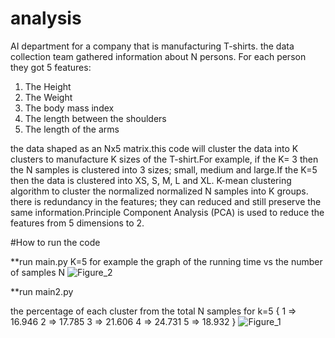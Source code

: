 # analysis
AI department for a company that is manufacturing T-shirts. the data collection team gathered information about N persons. For each person they got 5 features:
1. The Height
2. The Weight
3. The body mass index
4. The length between the shoulders
5. The length of the arms

the data shaped as an Nx5 matrix.this code will cluster the data into K clusters to manufacture K sizes of the T-shirt.For example, if the K= 3 then the N samples is clustered into  3 sizes; small, medium and large.If the K=5 then the data is clustered into XS, S, M, L and XL.
K-mean clustering algorithm to cluster the normalized normalized N samples into K groups. 
there is redundancy in the features; they can reduced and still preserve the same information.Principle Component Analysis (PCA) is used to reduce the features from 5 dimensions to 2.

#How to run the code 

**run main.py 
K=5 for example
the graph of the running time vs the number of samples N
![Figure_2](https://user-images.githubusercontent.com/83555471/151893393-8f197620-aaee-4307-9cd3-cd82c10dc87f.png)

**run main2.py 

the percentage of each cluster from the total N samples for k=5
{   1  =>  16.946
2  => 17.785
3  => 21.606
4  => 24.731
5  => 18.932
  }
![Figure_1](https://user-images.githubusercontent.com/83555471/151893004-cf40e194-e83a-4371-9ba3-e441cc2563ce.png)




